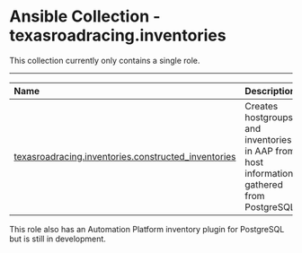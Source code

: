 # Ansible Collection - texasroadracing.inventories

This collection currently only contains a single role.

--------------
| Name | Description |
| :--- | :--- |
|[texasroadracing.inventories.constructed_inventories](roles/constructed_inventories/README.md)|Creates hostgroups and inventories in AAP from host information gathered from PostgreSQL.|

This role also has an Automation Platform inventory plugin for PostgreSQL but is still in development.